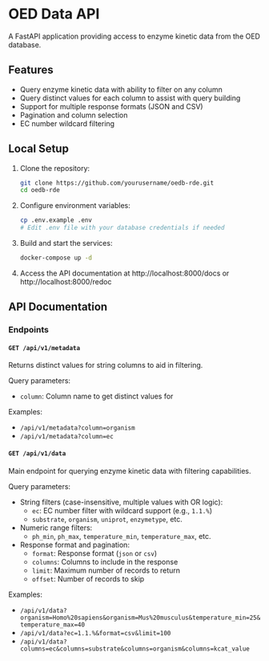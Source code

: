 # OED Data API

A FastAPI application providing access to enzyme kinetic data from the OED database.

## Features

- Query enzyme kinetic data with ability to filter on any column
- Query distinct values for each column to assist with query building
- Support for multiple response formats (JSON and CSV)
- Pagination and column selection
- EC number wildcard filtering

## Local Setup

1. Clone the repository:
   ```bash
   git clone https://github.com/yourusername/oedb-rde.git
   cd oedb-rde
   ```

2. Configure environment variables:
   ```bash
   cp .env.example .env
   # Edit .env file with your database credentials if needed
   ```

3. Build and start the services:
   ```bash
   docker-compose up -d
   ```

4. Access the API documentation at http://localhost:8000/docs or http://localhost:8000/redoc

## API Documentation

### Endpoints

#### `GET /api/v1/metadata`

Returns distinct values for string columns to aid in filtering.

Query parameters:
- `column`: Column name to get distinct values for

Examples:
- `/api/v1/metadata?column=organism`
- `/api/v1/metadata?column=ec`

#### `GET /api/v1/data`

Main endpoint for querying enzyme kinetic data with filtering capabilities.

Query parameters:
- String filters (case-insensitive, multiple values with OR logic):
  - `ec`: EC number filter with wildcard support (e.g., `1.1.%`)
  - `substrate`, `organism`, `uniprot`, `enzymetype`, etc.
- Numeric range filters:
  - `ph_min`, `ph_max`, `temperature_min`, `temperature_max`, etc.
- Response format and pagination:
  - `format`: Response format (`json` or `csv`)
  - `columns`: Columns to include in the response
  - `limit`: Maximum number of records to return
  - `offset`: Number of records to skip

Examples:
- `/api/v1/data?organism=Homo%20sapiens&organism=Mus%20musculus&temperature_min=25&temperature_max=40`
- `/api/v1/data?ec=1.1.%&format=csv&limit=100`
- `/api/v1/data?columns=ec&columns=substrate&columns=organism&columns=kcat_value`
